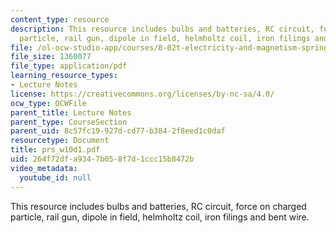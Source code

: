 ```yaml
---
content_type: resource
description: This resource includes bulbs and batteries, RC circuit, force on charged
  particle, rail gun, dipole in field, helmholtz coil, iron filings and bent wire.
file: /ol-ocw-studio-app/courses/8-02t-electricity-and-magnetism-spring-2005/264f72dfa9347b058f7d1ccc15b8472b_prs_w10d1.pdf
file_size: 1360077
file_type: application/pdf
learning_resource_types:
- Lecture Notes
license: https://creativecommons.org/licenses/by-nc-sa/4.0/
ocw_type: OCWFile
parent_title: Lecture Notes
parent_type: CourseSection
parent_uid: 8c57fc19-927d-cd77-b384-2f8eed1c0daf
resourcetype: Document
title: prs_w10d1.pdf
uid: 264f72df-a934-7b05-8f7d-1ccc15b8472b
video_metadata:
  youtube_id: null
---
```

This resource includes bulbs and batteries, RC circuit, force on charged particle, rail gun, dipole in field, helmholtz coil, iron filings and bent wire.